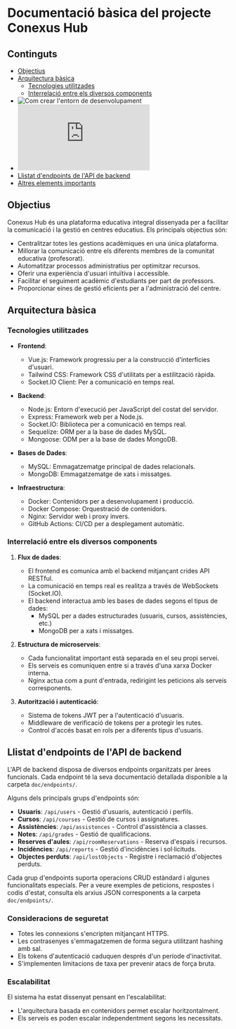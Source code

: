 # Documentació bàsica del projecte Conexus Hub

## Continguts
- [Objectius](#objectius)
- [Arquitectura bàsica](#arquitectura-bàsica)
  - [Tecnologies utilitzades](#tecnologies-utilitzades)
  - [Interrelació entre els diversos components](#interrelació-entre-els-diversos-components)
- ![Com crear l'entorn de desenvolupament]()
- ![Com desplegar l'aplicació a producció](https://github.com/inspedralbes/prj-final-front-back-g1-conexus/blob/develop/doc/producci%C3%B3/README.md)
- [Llistat d'endpoints de l'API de backend]()
- [Altres elements importants](#altres-elements-importants)

## Objectius
Conexus Hub és una plataforma educativa integral dissenyada per a facilitar la comunicació i la gestió en centres educatius. Els principals objectius són:

- Centralitzar totes les gestions acadèmiques en una única plataforma.
- Millorar la comunicació entre els diferents membres de la comunitat educativa (profesorat).
- Automatitzar processos administratius per optimitzar recursos.
- Oferir una experiència d'usuari intuïtiva i accessible.
- Facilitar el seguiment acadèmic d'estudiants per part de professors.
- Proporcionar eines de gestió eficients per a l'administració del centre.

## Arquitectura bàsica

### Tecnologies utilitzades
- **Frontend**: 
  - Vue.js: Framework progressiu per a la construcció d'interfícies d'usuari.
  - Tailwind CSS: Framework CSS d'utilitats per a estilització ràpida.
  - Socket.IO Client: Per a comunicació en temps real.

- **Backend**: 
  - Node.js: Entorn d'execució per JavaScript del costat del servidor.
  - Express: Framework web per a Node.js.
  - Socket.IO: Biblioteca per a comunicació en temps real.
  - Sequelize: ORM per a la base de dades MySQL.
  - Mongoose: ODM per a la base de dades MongoDB.

- **Bases de Dades**:
  - MySQL: Emmagatzematge principal de dades relacionals.
  - MongoDB: Emmagatzematge de xats i missatges.

- **Infraestructura**:
  - Docker: Contenidors per a desenvolupament i producció.
  - Docker Compose: Orquestració de contenidors.
  - Nginx: Servidor web i proxy invers.
  - GitHub Actions: CI/CD per a desplegament automàtic.

### Interrelació entre els diversos components
1. **Flux de dades**:
   - El frontend es comunica amb el backend mitjançant crides API RESTful.
   - La comunicació en temps real es realitza a través de WebSockets (Socket.IO).
   - El backend interactua amb les bases de dades segons el tipus de dades:
     - MySQL per a dades estructurades (usuaris, cursos, assistències, etc.)
     - MongoDB per a xats i missatges.

2. **Estructura de microserveis**:
   - Cada funcionalitat important està separada en el seu propi servei.
   - Els serveis es comuniquen entre si a través d'una xarxa Docker interna.
   - Nginx actua com a punt d'entrada, redirigint les peticions als serveis corresponents.

3. **Autorització i autenticació**:
   - Sistema de tokens JWT per a l'autenticació d'usuaris.
   - Middleware de verificació de tokens per a protegir les rutes.
   - Control d'accés basat en rols per a diferents tipus d'usuaris.

## Llistat d'endpoints de l'API de backend
L'API de backend disposa de diversos endpoints organitzats per àrees funcionals. Cada endpoint té la seva documentació detallada disponible a la carpeta `doc/endpoints/`.

Alguns dels principals grups d'endpoints són:

- **Usuaris**: `/api/users` - Gestió d'usuaris, autenticació i perfils.
- **Cursos**: `/api/courses` - Gestió de cursos i assignatures.
- **Assistències**: `/api/assistences` - Control d'assistència a classes.
- **Notes**: `/api/grades` - Gestió de qualificacions.
- **Reserves d'aules**: `/api/roomReservations` - Reserva d'espais i recursos.
- **Incidències**: `/api/reports` - Gestió d'incidències i sol·licituds.
- **Objectes perduts**: `/api/lostObjects` - Registre i reclamació d'objectes perduts.

Cada grup d'endpoints suporta operacions CRUD estàndard i algunes funcionalitats especials. Per a veure exemples de peticions, respostes i codis d'estat, consulta els arxius JSON corresponents a la carpeta `doc/endpoints/`.

### Consideracions de seguretat
- Totes les connexions s'encripten mitjançant HTTPS.
- Les contrasenyes s'emmagatzemen de forma segura utilitzant hashing amb sal.
- Els tokens d'autenticació caduquen després d'un període d'inactivitat.
- S'implementen limitacions de taxa per prevenir atacs de força bruta.

### Escalabilitat
El sistema ha estat dissenyat pensant en l'escalabilitat:
- L'arquitectura basada en contenidors permet escalar horitzontalment.
- Els serveis es poden escalar independentment segons les necessitats.

